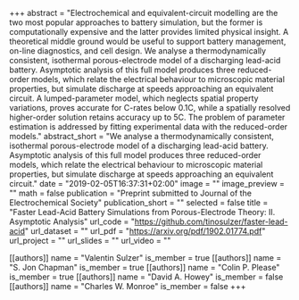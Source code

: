 +++
abstract = "Electrochemical and equivalent-circuit modelling are the two most popular approaches to battery simulation, but the former is computationally expensive and the latter provides limited physical insight. A theoretical middle ground would be useful to support battery management, on-line diagnostics, and cell design. We analyse a thermodynamically consistent, isothermal porous-electrode model of a discharging lead-acid battery. Asymptotic analysis of this full model produces three reduced-order models, which relate the electrical behaviour to microscopic material properties, but simulate discharge at speeds approaching an equivalent circuit. A lumped-parameter model, which neglects spatial property variations, proves accurate for C-rates below 0.1C, while a spatially resolved higher-order solution retains accuracy up to 5C. The problem of parameter estimation is addressed by fitting experimental data with the reduced-order models."
abstract_short = "We analyse a thermodynamically consistent, isothermal porous-electrode model of a discharging lead-acid battery. Asymptotic analysis of this full model produces three reduced-order models, which relate the electrical behaviour to microscopic material properties, but simulate discharge at speeds approaching an equivalent circuit."
date = "2019-02-05T16:37:31+02:00"
image = ""
image_preview = ""
math = false
publication = "Preprint submitted to Journal of the Electrochemical Society"
publication_short = ""
selected = false
title = "Faster Lead-Acid Battery Simulations from Porous-Electrode Theory: II. Asymptotic Analysis"
url_code = "https://github.com/tinosulzer/faster-lead-acid"
url_dataset = ""
url_pdf = "https://arxiv.org/pdf/1902.01774.pdf"
url_project = ""
url_slides = ""
url_video = ""

[[authors]]
    name = "Valentin Sulzer"
    is_member = true
[[authors]]
    name = "S. Jon Chapman"
    is_member = true
[[authors]]
    name = "Colin P. Please"
    is_member = true
[[authors]]
    name = "David A. Howey"
    is_member = false
[[authors]]
    name = "Charles W. Monroe"
    is_member = false
+++
